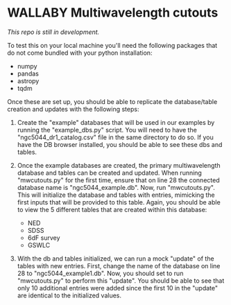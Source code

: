 # WALLABY Multiwavelength cutouts

*This repo is still in development.*

To test this on your local machine you'll need the following packages that do not come bundled with your python installation:
- numpy
- pandas
- astropy
- tqdm

Once these are set up, you should be able to replicate the database/table creation and updates with the following steps:

1. Create the "example" databases that will be used in our examples by running the "example_dbs.py" script. You will need to have the "ngc5044_dr1_catalog.csv" file in the same directory to do so. If you have the DB browser installed, you should be able to see these dbs and tables.

2. Once the example databases are created, the primary multiwavelength database and tables can be created and updated. When running "mwcutouts.py" for the first time, ensure that on line 28 the connected database name is "ngc5044_example.db". Now, run "mwcutouts.py". This will initialize the database and tables with entries, mimicking the first inputs that will be provided to this table. Again, you should be able to view the 5 different tables that are created within this database:
     - NED
     - SDSS
     - 6dF survey
     - GSWLC

3. With the db and tables initialized, we can run a mock "update" of the tables with new entries. First, change the name of the database on line 28 to "ngc5044_example1.db". Now, you should set to run "mwcutouts.py" to perform this "update". You should be able to see that only 10 additional entries were added since the first 10 in the "update" are identical to the initialized values.
